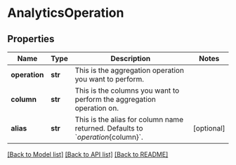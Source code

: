 # AnalyticsOperation

## Properties
Name | Type | Description | Notes
------------ | ------------- | ------------- | -------------
**operation** | **str** | This is the aggregation operation you want to perform. | 
**column** | **str** | This is the columns you want to perform the aggregation operation on. | 
**alias** | **str** | This is the alias for column name returned. Defaults to &#x60;${operation}${column}&#x60;. | [optional] 

[[Back to Model list]](../README.md#documentation-for-models) [[Back to API list]](../README.md#documentation-for-api-endpoints) [[Back to README]](../README.md)

